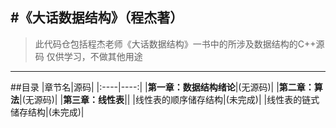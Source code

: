 #《大话数据结构》（程杰著）
---
>此代码仓包括程杰老师《大话数据结构》一书中的所涉及数据结构的C++源码
>仅供学习，不做其他用途
---
##目录
|章节名|源码|
|:----|----:|
|**第一章：数据结构绪论**|(无源码)|
|**第二章：算法**|(无源码)|
|**第三章：线性表**||
|线性表的顺序储存结构|(未完成)|
|线性表的链式储存结构|(未完成)|